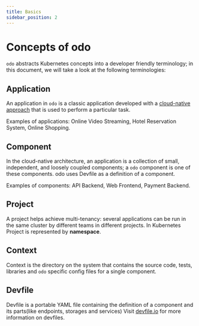 ```yaml
---
title: Basics
sidebar_position: 2
---
```


# Concepts of odo

`odo` abstracts Kubernetes concepts into a developer friendly terminology; in this document, we will take a look at the following terminologies:

## Application

An application in `odo` is a classic application developed with a [cloud-native approach](https://www.redhat.com/en/topics/cloud-native-apps) that is used to perform a particular task.

Examples of applications: Online Video Streaming, Hotel Reservation System, Online Shopping.

## Component

In the cloud-native architecture, an application is a collection of small, independent, and loosely coupled components; a `odo` component is one of these components.
odo uses Devfile  as a definition of a component.

Examples of components: API Backend, Web Frontend, Payment Backend.

## Project

A project helps achieve multi-tenancy: several applications can be run in the same cluster by different teams in different projects.
In Kubernetes Project is represented by **namespace**.

## Context

Context is the directory on the system that contains the source code, tests, libraries and `odo` specific config files for a single component.

## Devfile

Devfile is a portable YAML file containing the definition of a component and its parts(like endpoints, storages and services) Visit [devfile.io](https://devfile.io/) for more information on devfiles.
